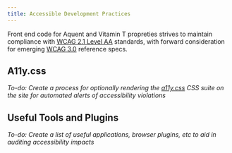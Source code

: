 ```yaml
---
title: Accessible Development Practices
---
```

Front end code for Aquent and Vitamin T propreties strives to maintain compliance with [WCAG 2.1 Level AA](https://www.w3.org/TR/WCAG21/) standards, with forward consideration for emerging [WCAG 3.0](https://www.w3.org/TR/wcag3/) reference specs.

## A11y.css

*To-do: Create a process for optionally rendering the [a11y.css](https://ffoodd.github.io/a11y.css/) CSS suite on the site for automated alerts of accessibility violations*

## Useful Tools and Plugins

*To-do: Create a list of useful applications, browser plugins, etc to aid in auditing accessibility impacts*
